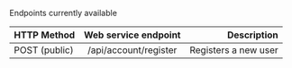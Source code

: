Endpoints currently available

| HTTP Method   | Web service endpoint     | Description           |
| ------------- |:------------------------:| ---------------------:|
| POST (public) |/api/account/register     | Registers a new user  |